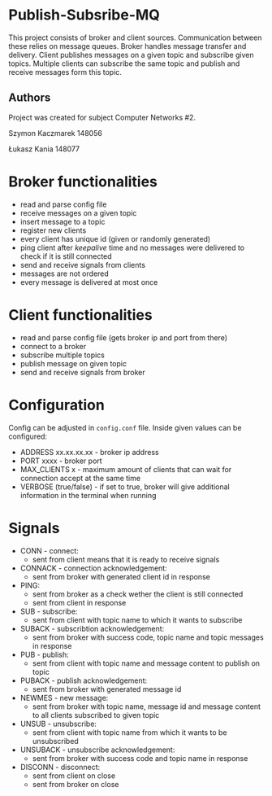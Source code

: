 # Publish-Subsribe-MQ

This project consists of broker and client sources.
Communication between these relies on message queues.
Broker handles message transfer and delivery.
Client publishes messages on a given topic and subscribe given topics.
Multiple clients can subscribe the same topic and publish and receive messages form this topic.

## Authors
Project was created for subject Computer Networks #2.

Szymon Kaczmarek 148056

Łukasz Kania 148077

# Broker functionalities

- read and parse config file
- receive messages on a given topic
- insert message to a topic
- register new clients
- every client has unique id (given or randomly generated)
- ping client after *keepalive* time and no messages were delivered to check if it is still connected
- send and receive signals from clients
- messages are not ordered
- every message is delivered at most once

# Client functionalities

- read and parse config file (gets broker ip and port from there)
- connect to a broker
- subscribe multiple topics
- publish message on given topic
- send and receive signals from broker

# Configuration

Config can be adjusted in ``config.conf`` file.
Inside given values can be configured:
- ADDRESS xx.xx.xx.xx - broker ip address
- PORT xxxx - broker port
- MAX_CLIENTS x - maximum amount of clients that can wait for connection accept at the same time
- VERBOSE (true/false) - if set to true, broker will give additional information in the terminal when running

# Signals

- CONN - connect:
    * sent from client means that it is ready to receive signals
- CONNACK - connection acknowledgement:
    * sent from broker with generated client id in response
- PING:
    * sent from broker as a check wether the client is still connected
    * sent from client in response
- SUB - subscribe:
    * sent from client with topic name to which it wants to subscribe
- SUBACK - subscribtion acknowledgement:
    * sent from broker with success code, topic name and topic messages in response
- PUB - publish:
    * sent from client with topic name and message content to publish on topic
- PUBACK - publish acknowledgement:
    * sent from broker with generated message id
- NEWMES - new message:
    * sent from broker with topic name, message id and message content to all clients subscribed to given topic
- UNSUB - unsubscribe:
    * sent from client with topic name from which it wants to be unsubscribed
- UNSUBACK - unsubscribe acknowledgement:
    * sent from broker with success code and topic name in response
- DISCONN - disconnect:
    * sent from client on close
    * sent from broker on close